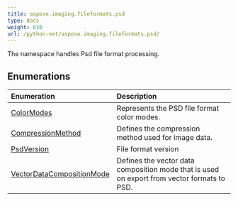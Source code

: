 ```yaml
---
title: aspose.imaging.fileformats.psd
type: docs
weight: 610
url: /python-net/aspose.imaging.fileformats.psd/
---
```



The namespace handles Psd file format processing.

## **Enumerations**
|**Enumeration**|**Description**|
| :- | :- |
|[ColorModes](/imaging/python-net/aspose.imaging.fileformats.psd/colormodes/)|Represents the PSD file format color modes.|
|[CompressionMethod](/imaging/python-net/aspose.imaging.fileformats.psd/compressionmethod/)|Defines the compression method used for image data.|
|[PsdVersion](/imaging/python-net/aspose.imaging.fileformats.psd/psdversion/)|File format version|
|[VectorDataCompositionMode](/imaging/python-net/aspose.imaging.fileformats.psd/vectordatacompositionmode/)|Defines the vector data composition mode that is used on export from vector formats to PSD.|
